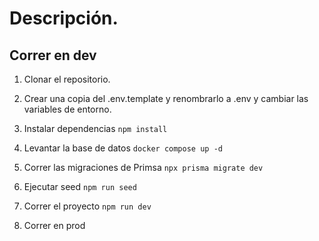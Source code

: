# Descripción.

## Correr en dev


1. Clonar el repositorio.

2. Crear una copia del .env.template y renombrarlo a .env y cambiar las variables de entorno.

3. Instalar dependencias 
```npm install```

4. Levantar la base de datos 
```docker compose up -d```

5. Correr las migraciones de Primsa 
```npx prisma migrate dev```

6. Ejecutar seed 
```npm run seed```

7. Correr el proyecto 
```npm run dev```

8. Correr en prod